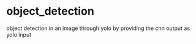 # object_detection
object detection in an image through yolo by providing the cnn output as yolo input
